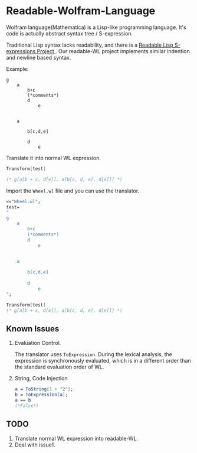 # Readable-Wolfram-Language

Wolfram language(Mathematica) is a Lisp-like programming language. It's code is actually abstract syntax tree / S-expression.

Traditional Lisp syntax lacks readability, and there is a [Readable Lisp S-expressions Project ](https://readable.sourceforge.io/). Our readable-WL project implements similar   indention and newline based syntax.

Example:

```
g    
    a
        b+c
        (*comments*)
        d
            e


    a
        
        b[c,d,e]
        
        d
            e
```

Translate it into normal WL expression.

```mathematica
Transform[test]

(* g[a[b + c, d[e]], a[b[c, d, e], d[e]]] *)
```

Import the `Wheel.wl` file and you can use the translator.

```mathematica
<<"Wheel.wl";
test=
"
g    
    a
        b+c
        (*comments*)
        d
            e


    a
        
        b[c,d,e]
        
        d
            e
";

Transform[test]
(* g[a[b + c, d[e]], a[b[c, d, e], d[e]]] *)
```

## Known Issues

1. Evaluation Control. 

   The translator uses `ToExpression`. During the lexical analysis, the expression is synchronously evaluated, which is in a different order than the standard evaluation order of WL. 
   
2. String,  Code Injection

   ```mathematica
   a = ToString[1 + "2"];
   b = ToExpression[a];
   a == b
   (*False*)
   ```

   

## TODO

1. Translate normal WL expression into readable-WL.
2. Deal with issue1.


